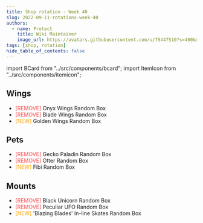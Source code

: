 ```yaml
---
title: Shop rotation - Week 40
slug: 2022-09-11-rotations-week-40
authors:
  - name: Protect
    title: Wiki Maintainer
    image_url: https://avatars.githubusercontent.com/u/75447510?s=400&u=6611d243cb33099270ad8c0cb66a5e659009bd08&v=4
tags: [shop, rotation]
hide_table_of_contents: false
---
```


import BCard from "../src/components/bcard";
import ItemIcon from "../src/components/itemicon";


## Wings
- <font color="#fd4949">[REMOVE]</font> Onyx Wings Random Box <ItemIcon iconId="2731" width="25px"/>
- <font color="#fd4949">[REMOVE]</font> Blade Wings Random Box <ItemIcon iconId="4324" width="25px"/>
- <font color="orange">[NEW]</font> Golden Wings Random Box <ItemIcon iconId="2730" width="25px"/>

## Pets
- <font color="#fd4949">[REMOVE]</font> Gecko Paladin Random Box <ItemIcon iconId="4337" width="25px"/>
- <font color="#fd4949">[REMOVE]</font> Otter Random Box <ItemIcon iconId="4145" width="25px"/>
- <font color="orange">[NEW]</font> Fibi Random Box <ItemIcon iconId="2564" width="25px"/>

## Mounts
- <font color="#fd4949">[REMOVE]</font> Black Unicorn Random Box <ItemIcon iconId="2593" width="25px"/>
- <font color="#fd4949">[REMOVE]</font> Peculiar UFO Random Box <ItemIcon iconId="2594" width="25px"/>
- <font color="orange">[NEW]</font> 'Blazing Blades' In-line Skates Random Box <ItemIcon iconId="1504" width="25px"/>